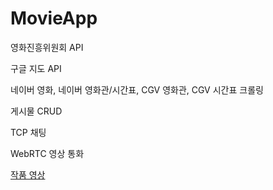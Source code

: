 # MovieApp

영화진흥위원회 API

구글 지도 API

네이버 영화, 네이버 영화관/시간표, CGV 영화관, CGV 시간표 크롤링

게시물 CRUD

TCP 채팅

WebRTC 영상 통화

[작품 영상](https://www.youtube.com/watch?v=uiS_6vUEy9M&t=159s)

